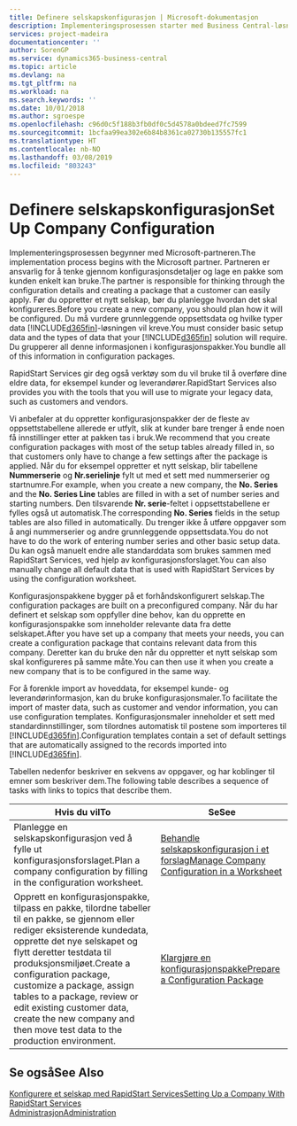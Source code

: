 ```yaml
---
title: Definere selskapskonfigurasjon | Microsoft-dokumentasjon
description: Implementeringsprosessen starter med Business Central-løsningen som kreves. Du grupperer all denne informasjonen i konfigurasjonspakker.
services: project-madeira
documentationcenter: ''
author: SorenGP
ms.service: dynamics365-business-central
ms.topic: article
ms.devlang: na
ms.tgt_pltfrm: na
ms.workload: na
ms.search.keywords: ''
ms.date: 10/01/2018
ms.author: sgroespe
ms.openlocfilehash: c96d0c5f188b3fb0df0c5d4578a0bdeed7fc7599
ms.sourcegitcommit: 1bcfaa99ea302e6b84b8361ca02730b135557fc1
ms.translationtype: HT
ms.contentlocale: nb-NO
ms.lasthandoff: 03/08/2019
ms.locfileid: "803243"
---
```

# <a name="set-up-company-configuration"></a><span data-ttu-id="8fe3e-104">Definere selskapskonfigurasjon</span><span class="sxs-lookup"><span data-stu-id="8fe3e-104">Set Up Company Configuration</span></span>
<span data-ttu-id="8fe3e-105">Implementeringsprosessen begynner med Microsoft-partneren.</span><span class="sxs-lookup"><span data-stu-id="8fe3e-105">The implementation process begins with the Microsoft partner.</span></span> <span data-ttu-id="8fe3e-106">Partneren er ansvarlig for å tenke gjennom konfigurasjonsdetaljer og lage en pakke som kunden enkelt kan bruke.</span><span class="sxs-lookup"><span data-stu-id="8fe3e-106">The partner is responsible for thinking through the configuration details and creating a package that a customer can easily apply.</span></span> <span data-ttu-id="8fe3e-107">Før du oppretter et nytt selskap, bør du planlegge hvordan det skal konfigureres.</span><span class="sxs-lookup"><span data-stu-id="8fe3e-107">Before you create a new company, you should plan how it will be configured.</span></span> <span data-ttu-id="8fe3e-108">Du må vurdere grunnleggende oppsettsdata og hvilke typer data [!INCLUDE[d365fin](includes/d365fin_md.md)]-løsningen vil kreve.</span><span class="sxs-lookup"><span data-stu-id="8fe3e-108">You must consider basic setup data and the types of data that your [!INCLUDE[d365fin](includes/d365fin_md.md)] solution will require.</span></span> <span data-ttu-id="8fe3e-109">Du grupperer all denne informasjonen i konfigurasjonspakker.</span><span class="sxs-lookup"><span data-stu-id="8fe3e-109">You bundle all of this information in configuration packages.</span></span>

<span data-ttu-id="8fe3e-110">RapidStart Services gir deg også verktøy som du vil bruke til å overføre dine eldre data, for eksempel kunder og leverandører.</span><span class="sxs-lookup"><span data-stu-id="8fe3e-110">RapidStart Services also provides you with the tools that you will use to migrate your legacy data, such as customers and vendors.</span></span>  

<span data-ttu-id="8fe3e-111">Vi anbefaler at du oppretter konfigurasjonspakker der de fleste av oppsettstabellene allerede er utfylt, slik at kunder bare trenger å ende noen få innstillinger etter at pakken tas i bruk.</span><span class="sxs-lookup"><span data-stu-id="8fe3e-111">We recommend that you create configuration packages with most of the setup tables already filled in, so that customers only have to change a few settings after the package is applied.</span></span> <span data-ttu-id="8fe3e-112">Når du for eksempel oppretter et nytt selskap, blir tabellene **Nummerserie** og **Nr.serielinje** fylt ut med et sett med nummerserier og startnumre.</span><span class="sxs-lookup"><span data-stu-id="8fe3e-112">For example, when you create a new company, the **No. Series** and the **No. Series Line** tables are filled in with a set of number series and starting numbers.</span></span> <span data-ttu-id="8fe3e-113">Den tilsvarende **Nr. serie**-feltet i oppsettstabellene er fylles også ut automatisk.</span><span class="sxs-lookup"><span data-stu-id="8fe3e-113">The corresponding **No. Series** fields in the setup tables are also filled in automatically.</span></span> <span data-ttu-id="8fe3e-114">Du trenger ikke å utføre oppgaver som å angi nummerserier og andre grunnleggende oppsettsdata.</span><span class="sxs-lookup"><span data-stu-id="8fe3e-114">You do not have to do the work of entering number series and other basic setup data.</span></span> <span data-ttu-id="8fe3e-115">Du kan også manuelt endre alle standarddata som brukes sammen med RapidStart Services, ved hjelp av konfigurasjonsforslaget.</span><span class="sxs-lookup"><span data-stu-id="8fe3e-115">You can also manually change all default data that is used with RapidStart Services by using the configuration worksheet.</span></span>  

<span data-ttu-id="8fe3e-116">Konfigurasjonspakkene bygger på et forhåndskonfigurert selskap.</span><span class="sxs-lookup"><span data-stu-id="8fe3e-116">The configuration packages are built on a preconfigured company.</span></span> <span data-ttu-id="8fe3e-117">Når du har definert et selskap som oppfyller dine behov, kan du opprette en konfigurasjonspakke som inneholder relevante data fra dette selskapet.</span><span class="sxs-lookup"><span data-stu-id="8fe3e-117">After you have set up a company that meets your needs, you can create a configuration package that contains relevant data from this company.</span></span> <span data-ttu-id="8fe3e-118">Deretter kan du bruke den når du oppretter et nytt selskap som skal konfigureres på samme måte.</span><span class="sxs-lookup"><span data-stu-id="8fe3e-118">You can then use it when you create a new company that is to be configured in the same way.</span></span>  

<span data-ttu-id="8fe3e-119">For å forenkle import av hoveddata, for eksempel kunde- og leverandørinformasjon, kan du bruke konfigurasjonsmaler.</span><span class="sxs-lookup"><span data-stu-id="8fe3e-119">To facilitate the import of master data, such as customer and vendor information, you can use configuration templates.</span></span> <span data-ttu-id="8fe3e-120">Konfigurasjonsmaler inneholder et sett med standardinnstillinger, som tilordnes automatisk til postene som importeres til [!INCLUDE[d365fin](includes/d365fin_md.md)].</span><span class="sxs-lookup"><span data-stu-id="8fe3e-120">Configuration templates contain a set of default settings that are automatically assigned to the records imported into [!INCLUDE[d365fin](includes/d365fin_md.md)].</span></span>

<span data-ttu-id="8fe3e-121">Tabellen nedenfor beskriver en sekvens av oppgaver, og har koblinger til emner som beskriver dem.</span><span class="sxs-lookup"><span data-stu-id="8fe3e-121">The following table describes a sequence of tasks with links to topics that describe them.</span></span>

|<span data-ttu-id="8fe3e-122">**Hvis du vil**</span><span class="sxs-lookup"><span data-stu-id="8fe3e-122">**To**</span></span>|<span data-ttu-id="8fe3e-123">**Se**</span><span class="sxs-lookup"><span data-stu-id="8fe3e-123">**See**</span></span>|  
|------------|-------------|  
|<span data-ttu-id="8fe3e-124">Planlegge en selskapskonfigurasjon ved å fylle ut konfigurasjonsforslaget.</span><span class="sxs-lookup"><span data-stu-id="8fe3e-124">Plan a company configuration by filling in the configuration worksheet.</span></span>|[<span data-ttu-id="8fe3e-125">Behandle selskapskonfigurasjon i et forslag</span><span class="sxs-lookup"><span data-stu-id="8fe3e-125">Manage Company Configuration in a Worksheet</span></span>](admin-how-to-manage-company-configuration-in-a-worksheet.md)|  
|<span data-ttu-id="8fe3e-126">Opprett en konfigurasjonspakke, tilpass en pakke, tilordne tabeller til en pakke, se gjennom eller rediger eksisterende kundedata, opprette det nye selskapet og flytt deretter testdata til produksjonsmiljøet.</span><span class="sxs-lookup"><span data-stu-id="8fe3e-126">Create a configuration package, customize a package, assign tables to a package, review or edit existing customer data, create the new company and then move test data to the production environment.</span></span>|[<span data-ttu-id="8fe3e-127">Klargjøre en konfigurasjonspakke</span><span class="sxs-lookup"><span data-stu-id="8fe3e-127">Prepare a Configuration Package</span></span>](admin-how-to-prepare-a-configuration-package.md)| 

## <a name="see-also"></a><span data-ttu-id="8fe3e-128">Se også</span><span class="sxs-lookup"><span data-stu-id="8fe3e-128">See Also</span></span>  
[<span data-ttu-id="8fe3e-129">Konfigurere et selskap med RapidStart Services</span><span class="sxs-lookup"><span data-stu-id="8fe3e-129">Setting Up a Company With RapidStart Services</span></span>](admin-set-up-a-company-with-rapidstart.md)  
[<span data-ttu-id="8fe3e-130">Administrasjon</span><span class="sxs-lookup"><span data-stu-id="8fe3e-130">Administration</span></span>](admin-setup-and-administration.md)
